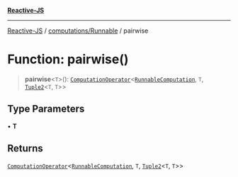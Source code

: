 [**Reactive-JS**](../../../README.md)

***

[Reactive-JS](../../../README.md) / [computations/Runnable](../README.md) / pairwise

# Function: pairwise()

> **pairwise**\<`T`\>(): [`ComputationOperator`](../../type-aliases/ComputationOperator.md)\<[`RunnableComputation`](../interfaces/RunnableComputation.md), `T`, [`Tuple2`](../../../functions/type-aliases/Tuple2.md)\<`T`, `T`\>\>

## Type Parameters

• **T**

## Returns

[`ComputationOperator`](../../type-aliases/ComputationOperator.md)\<[`RunnableComputation`](../interfaces/RunnableComputation.md), `T`, [`Tuple2`](../../../functions/type-aliases/Tuple2.md)\<`T`, `T`\>\>
